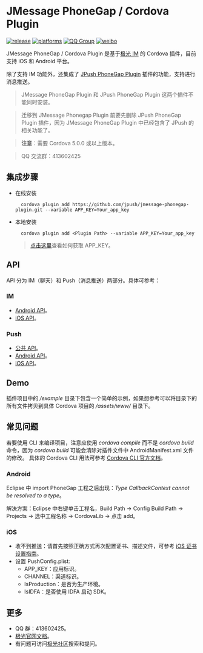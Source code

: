 # JMessage PhoneGap / Cordova Plugin

[![release](https://img.shields.io/badge/release-1.0.0-blue.svg)](https://github.com/jpush/jmessage-phonegap-plugin/releases)
[![platforms](https://img.shields.io/badge/platforms-iOS%7CAndroid-lightgrey.svg)](https://github.com/jpush/jmessage-phonegap-plugin)
[![QQ Group](https://img.shields.io/badge/QQ%20Group-413602425-red.svg)](https://github.com/jpush/jmessage-phonegap-plugin)
[![weibo](https://img.shields.io/badge/weibo-JPush-blue.svg)](http://weibo.com/jpush?refer_flag=1001030101_&is_all=1)

JMessage PhoneGap / Cordova Plugin 是基于[极光 IM](http://docs.jpush.io/guideline/jmessage_guide/) 的 Cordova 插件，目前支持 iOS 和 Android 平台。

除了支持 IM 功能外，还集成了 [JPush PhoneGap Plugin](https://github.com/jpush/jpush-phonegap-plugin) 插件的功能，支持进行消息推送。

>JMessage PhoneGap Plugin 和 JPush PhoneGap Plugin 这两个插件不能同时安装。

>迁移到 JMessage Phonegap Plugin 前要先删除 JPush PhoneGap Plugin 插件，因为 JMessage PhoneGap Plugin 中已经包含了 JPush 的相关功能了。

> **注意**：需要 Cordova 5.0.0 或以上版本。

> QQ 交流群：413602425

## 集成步骤
- 在线安装

		cordova plugin add https://github.com/jpush/jmessage-phonegap-plugin.git --variable APP_KEY=Your_app_key

- 本地安装

		cordova plugin add <Plugin Path> --variable APP_KEY=Your_app_key

	> [点击这里](http://docs.jpush.io/guideline/statistical_report/)查看如何获取 APP_KEY。

## API
API 分为 IM（聊天）和 Push（消息推送）两部分。具体可参考：
### IM
- [Android API](/doc/Android_detail_api.md)。
- [iOS API](/doc/iOS_detail_api.md)。

### Push
- [公共 API](https://github.com/jpush/jpush-phonegap-plugin/blob/master/doc/Common_detail_api.md)。
- [Android API](https://github.com/jpush/jpush-phonegap-plugin/blob/master/doc/Android_detail_api.md)。
- [iOS API](https://github.com/jpush/jpush-phonegap-plugin/blob/master/doc/iOS_API.md)。

## Demo
插件项目中的 */example* 目录下包含一个简单的示例，如果想参考可以将目录下的所有文件拷贝到具体 Cordova 项目的 */assets/www/* 目录下。

## 常见问题
若要使用 CLI 来编译项目，注意应使用 *cordova compile* 而不是 *cordova build* 命令，因为 *cordova build* 可能会清除对插件文件中 AndroidManifest.xml 文件的修改。
具体的 Cordova CLI 用法可参考 [Cordova CLI 官方文档](https://cordova.apache.org/docs/en/latest/reference/cordova-cli/index.html)。

### Android
Eclipse 中 import PhoneGap 工程之后出现：*Type CallbackContext cannot be resolved to a type*。

解决方案：Eclipse 中右键单击工程名，Build Path -> Config Build Path -> Projects -> 选中工程名称 -> CordovaLib -> 点击 add。

### iOS
- 收不到推送：请首先按照正确方式再次配置证书、描述文件，可参考 [iOS 证书设置指南](http://docs.jpush.io/client/ios_tutorials/#ios_1)。
- 设置 PushConfig.plist:
	- APP_KEY：应用标识。
	- CHANNEL：渠道标识。
	- IsProduction：是否为生产环境。
	- IsIDFA：是否使用 IDFA 启动 SDK。

## 更多
- QQ 群：413602425。
- [极光官网文档](http://docs.jiguang.cn/guideline/jmessage_guide/)。
- 有问题可访问[极光社区](http://community.jpush.cn/)搜索和提问。
